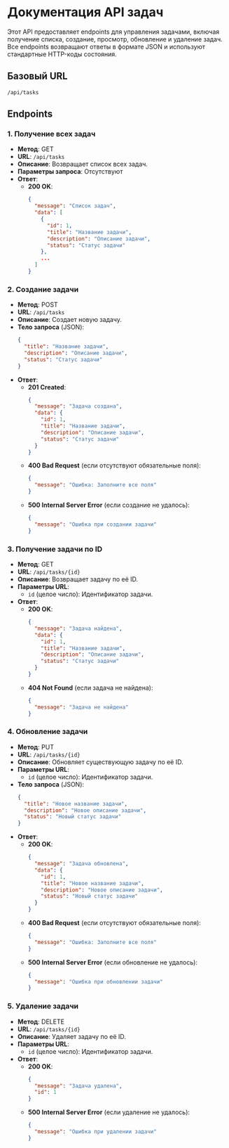 # Документация API задач

Этот API предоставляет endpoints для управления задачами, включая получение списка, создание, просмотр, обновление и удаление задач. Все endpoints возвращают ответы в формате JSON и используют стандартные HTTP-коды состояния.

## Базовый URL
`/api/tasks`

## Endpoints

### 1. Получение всех задач
- **Метод**: GET
- **URL**: `/api/tasks`
- **Описание**: Возвращает список всех задач.
- **Параметры запроса**: Отсутствуют
- **Ответ**:
   - **200 OK**:
     ```json
     {
       "message": "Список задач",
       "data": [
         {
           "id": 1,
           "title": "Название задачи",
           "description": "Описание задачи",
           "status": "Статус задачи"
         },
         ...
       ]
     }
     ```

### 2. Создание задачи
- **Метод**: POST
- **URL**: `/api/tasks`
- **Описание**: Создает новую задачу.
- **Тело запроса** (JSON):
  ```json
  {
    "title": "Название задачи",
    "description": "Описание задачи",
    "status": "Статус задачи"
  }
  ```
- **Ответ**:
   - **201 Created**:
     ```json
     {
       "message": "Задача создана",
       "data": {
         "id": 1,
         "title": "Название задачи",
         "description": "Описание задачи",
         "status": "Статус задачи"
       }
     }
     ```
   - **400 Bad Request** (если отсутствуют обязательные поля):
     ```json
     {
       "message": "Ошибка: Заполните все поля"
     }
     ```
   - **500 Internal Server Error** (если создание не удалось):
     ```json
     {
       "message": "Ошибка при создании задачи"
     }
     ```

### 3. Получение задачи по ID
- **Метод**: GET
- **URL**: `/api/tasks/{id}`
- **Описание**: Возвращает задачу по её ID.
- **Параметры URL**:
   - `id` (целое число): Идентификатор задачи.
- **Ответ**:
   - **200 OK**:
     ```json
     {
       "message": "Задача найдена",
       "data": {
         "id": 1,
         "title": "Название задачи",
         "description": "Описание задачи",
         "status": "Статус задачи"
       }
     }
     ```
   - **404 Not Found** (если задача не найдена):
     ```json
     {
       "message": "Задача не найдена"
     }
     ```

### 4. Обновление задачи
- **Метод**: PUT
- **URL**: `/api/tasks/{id}`
- **Описание**: Обновляет существующую задачу по её ID.
- **Параметры URL**:
   - `id` (целое число): Идентификатор задачи.
- **Тело запроса** (JSON):
  ```json
  {
    "title": "Новое название задачи",
    "description": "Новое описание задачи",
    "status": "Новый статус задачи"
  }
  ```
- **Ответ**:
   - **200 OK**:
     ```json
     {
       "message": "Задача обновлена",
       "data": {
         "id": 1,
         "title": "Новое название задачи",
         "description": "Новое описание задачи",
         "status": "Новый статус задачи"
       }
     }
     ```
   - **400 Bad Request** (если отсутствуют обязательные поля):
     ```json
     {
       "message": "Ошибка: Заполните все поля"
     }
     ```
   - **500 Internal Server Error** (если обновление не удалось):
     ```json
     {
       "message": "Ошибка при обновлении задачи"
     }
     ```

### 5. Удаление задачи
- **Метод**: DELETE
- **URL**: `/api/tasks/{id}`
- **Описание**: Удаляет задачу по её ID.
- **Параметры URL**:
   - `id` (целое число): Идентификатор задачи.
- **Ответ**:
   - **200 OK**:
     ```json
     {
       "message": "Задача удалена",
       "id": 1
     }
     ```
   - **500 Internal Server Error** (если удаление не удалось):
     ```json
     {
       "message": "Ошибка при удалении задачи"
     }
     ```